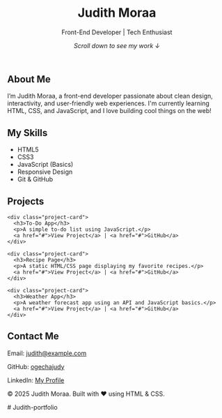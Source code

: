 <!DOCTYPE html>
<html lang="en">
<head>
  <meta charset="UTF-8" />
  <meta name="viewport" content="width=device-width, initial-scale=1.0"/>
  <title>Judith Moraa | Portfolio</title>
  <link rel="stylesheet" href="style.css" />
</head>
<body>
  <header>
    <h1>Judith Moraa</h1>
    <p>Front-End Developer | Tech Enthusiast</p>
    <p><em>Scroll down to see my work ↓</em></p>
  </header>

  <section id="about">
    <h2>About Me</h2>
    <p>I’m Judith Moraa, a front-end developer passionate about clean design, interactivity, and user-friendly web experiences. I'm currently learning HTML, CSS, and JavaScript, and I love building cool things on the web!</p>
  </section>

  <section id="skills">
    <h2>My Skills</h2>
    <ul>
      <li>HTML5</li>
      <li>CSS3</li>
      <li>JavaScript (Basics)</li>
      <li>Responsive Design</li>
      <li>Git & GitHub</li>
    </ul>
  </section>

  <section id="projects">
    <h2>Projects</h2>

    <div class="project-card">
      <h3>To-Do App</h3>
      <p>A simple to-do list using JavaScript.</p>
      <a href="#">View Project</a> | <a href="#">GitHub</a>
    </div>

    <div class="project-card">
      <h3>Recipe Page</h3>
      <p>A static HTML/CSS page displaying my favorite recipes.</p>
      <a href="#">View Project</a> | <a href="#">GitHub</a>
    </div>

    <div class="project-card">
      <h3>Weather App</h3>
      <p>A weather forecast app using an API and JavaScript basics.</p>
      <a href="#">View Project</a> | <a href="#">GitHub</a>
    </div>
  </section>

  <section id="contact">
    <h2>Contact Me</h2>
    <p>Email: <a href="mailto:judith@example.com">judith@example.com</a></p>
    <p>GitHub: <a href="https://github.com/ogechajudy" target="_blank">ogechajudy</a></p>
    <p>LinkedIn: <a href="https://linkedin.com/in/YOUR_LINK" target="_blank">My Profile</a></p>
  </section>

  <footer>
    <p>© 2025 Judith Moraa. Built with ❤️ using HTML & CSS.</p>
  </footer>
</body>
</html>
# Judith-portfolio
